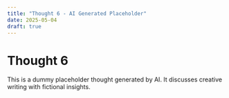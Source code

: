 ```yaml
---
title: "Thought 6 - AI Generated Placeholder"
date: 2025-05-04
draft: true
---
```


# Thought 6

This is a dummy placeholder thought generated by AI. It discusses creative writing with fictional insights.
